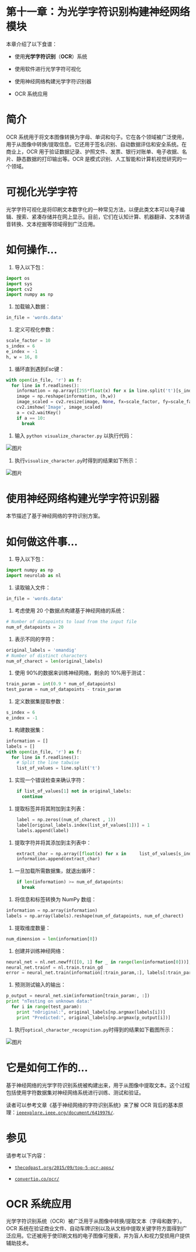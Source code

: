 # 第十一章：为光学字符识别构建神经网络模块

本章介绍了以下食谱：

+   使用**光学字符识别**（**OCR**）系统

+   使用软件进行光学字符可视化

+   使用神经网络构建光学字符识别器

+   OCR 系统应用

# 简介

OCR 系统用于将文本图像转换为字母、单词和句子。它在各个领域被广泛使用，用于从图像中转换/提取信息。它还用于签名识别、自动数据评估和安全系统。在商业上，OCR 用于验证数据记录、护照文件、发票、银行对账单、电子收据、名片、静态数据的打印输出等。OCR 是模式识别、人工智能和计算机视觉研究的一个领域。

# 可视化光学字符

光学字符可视化是将印刷文本数字化的一种常见方法，以便此类文本可以电子编辑、搜索、紧凑存储并在网上显示。目前，它们在认知计算、机器翻译、文本转语音转换、文本挖掘等领域得到广泛应用。

# 如何操作...

1.  导入以下包：

```py
import os 
import sys 
import cv2 
import numpy as np 
```

1.  加载输入数据：

```py
in_file = 'words.data'  
```

1.  定义可视化参数：

```py
scale_factor = 10 
s_index = 6 
e_index = -1 
h, w = 16, 8 
```

1.  循环直到遇到*Esc*键：

```py
with open(in_file, 'r') as f: 
  for line in f.readlines(): 
    information = np.array([255*float(x) for x in line.split('t')[s_index:e_index]]) 
    image = np.reshape(information, (h,w)) 
    image_scaled = cv2.resize(image, None, fx=scale_factor, fy=scale_factor) 
    cv2.imshow('Image', image_scaled) 
    a = cv2.waitKey() 
    if a == 10: 
      break 
```

1.  输入 `python visualize_character.py` 以执行代码：

![图片](img/e9bbb694-b220-4496-9741-02875e981ca5.png)

1.  执行`visualize_character.py`时得到的结果如下所示：

![图片](img/b0e515ef-ae47-4ce6-8413-78e59dbd3ea9.png)

# 使用神经网络构建光学字符识别器

本节描述了基于神经网络的字符识别方案。

# 如何做这件事...

1.  导入以下包：

```py
import numpy as np 
import neurolab as nl 
```

1.  读取输入文件：

```py
in_file = 'words.data'
```

1.  考虑使用 20 个数据点构建基于神经网络的系统：

```py
# Number of datapoints to load from the input file 
num_of_datapoints = 20
```

1.  表示不同的字符：

```py
original_labels = 'omandig' 
# Number of distinct characters 
num_of_charect = len(original_labels) 
```

1.  使用 90%的数据来训练神经网络，剩余的 10%用于测试：

```py
train_param = int(0.9 * num_of_datapoints) 
test_param = num_of_datapoints - train_param 
```

1.  定义数据集提取参数：

```py
s_index = 6 
e_index = -1 
```

1.  构建数据集：

```py
information = [] 
labels = [] 
with open(in_file, 'r') as f: 
  for line in f.readlines(): 
    # Split the line tabwise 
    list_of_values = line.split('t') 
```

1.  实现一个错误检查来确认字符：

```py
    if list_of_values[1] not in original_labels: 
      continue 
```

1.  提取标签并将其附加到主列表：

```py
    label = np.zeros((num_of_charect , 1)) 
    label[original_labels.index(list_of_values[1])] = 1 
    labels.append(label)
```

1.  提取字符并将其添加到主列表中：

```py
    extract_char = np.array([float(x) for x in     list_of_values[s_index:e_index]]) 
    information.append(extract_char)
```

1.  一旦加载所需数据集，就退出循环：

```py
    if len(information) >= num_of_datapoints: 
      break 
```

1.  将信息和标签转换为 NumPy 数组：

```py
information = np.array(information) 
labels = np.array(labels).reshape(num_of_datapoints, num_of_charect) 
```

1.  提取维度数量：

```py
num_dimension = len(information[0]) 
```

1.  创建并训练神经网络：

```py
neural_net = nl.net.newff([[0, 1] for _ in range(len(information[0]))], [128, 16, num_of_charect]) 
neural_net.trainf = nl.train.train_gd 
error = neural_net.train(information[:train_param,:], labels[:train_param,:], epochs=10000, show=100, goal=0.01) 
```

1.  预测测试输入的输出：

```py
p_output = neural_net.sim(information[train_param:, :]) 
print "nTesting on unknown data:" 
  for i in range(test_param): 
    print "nOriginal:", original_labels[np.argmax(labels[i])] 
    print "Predicted:", original_labels[np.argmax(p_output[i])]
```

1.  执行`optical_character_recognition.py`时得到的结果如下截图所示：

![图片](img/38229cfd-debb-4b0a-bee3-2a57a92d77a7.png)

# 它是如何工作的...

基于神经网络的光学字符识别系统被构建出来，用于从图像中提取文本。这个过程包括使用字符数据集对神经网络系统进行训练、测试和验证。

读者可以参考文章《基于神经网络的字符识别系统》来了解 OCR 背后的基本原理：[`ieeexplore.ieee.org/document/6419976/`](http://ieeexplore.ieee.org/document/6419976/).

# 参见

请参考以下内容：

+   [`thecodpast.org/2015/09/top-5-ocr-apps/`](https://thecodpast.org/2015/09/top-5-ocr-apps/)

+   [`convertio.co/ocr/`](https://convertio.co/ocr/)

# OCR 系统应用

光学字符识别系统（OCR）被广泛用于从图像中转换/提取文本（字母和数字）。OCR 系统在验证商业文件、自动车牌识别以及从文档中提取关键字符方面得到广泛应用。它还被用于使印刷文档的电子图像可搜索，并为盲人和视力受损用户提供辅助技术。
